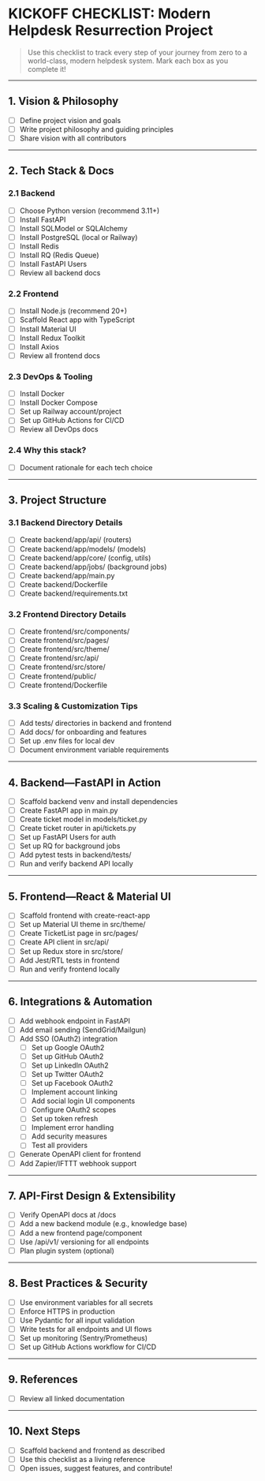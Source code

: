 # KICKOFF CHECKLIST: Modern Helpdesk Resurrection Project

> Use this checklist to track every step of your journey from zero to a world-class, modern helpdesk system. Mark each box as you complete it!

---

## 1. Vision & Philosophy
- [ ] Define project vision and goals
- [ ] Write project philosophy and guiding principles
- [ ] Share vision with all contributors

---

## 2. Tech Stack & Docs
### 2.1 Backend
- [ ] Choose Python version (recommend 3.11+)
- [ ] Install FastAPI
- [ ] Install SQLModel or SQLAlchemy
- [ ] Install PostgreSQL (local or Railway)
- [ ] Install Redis
- [ ] Install RQ (Redis Queue)
- [ ] Install FastAPI Users
- [ ] Review all backend docs

### 2.2 Frontend
- [ ] Install Node.js (recommend 20+)
- [ ] Scaffold React app with TypeScript
- [ ] Install Material UI
- [ ] Install Redux Toolkit
- [ ] Install Axios
- [ ] Review all frontend docs

### 2.3 DevOps & Tooling
- [ ] Install Docker
- [ ] Install Docker Compose
- [ ] Set up Railway account/project
- [ ] Set up GitHub Actions for CI/CD
- [ ] Review all DevOps docs

### 2.4 Why this stack?
- [ ] Document rationale for each tech choice

---

## 3. Project Structure
### 3.1 Backend Directory Details
- [ ] Create backend/app/api/ (routers)
- [ ] Create backend/app/models/ (models)
- [ ] Create backend/app/core/ (config, utils)
- [ ] Create backend/app/jobs/ (background jobs)
- [ ] Create backend/app/main.py
- [ ] Create backend/Dockerfile
- [ ] Create backend/requirements.txt

### 3.2 Frontend Directory Details
- [ ] Create frontend/src/components/
- [ ] Create frontend/src/pages/
- [ ] Create frontend/src/theme/
- [ ] Create frontend/src/api/
- [ ] Create frontend/src/store/
- [ ] Create frontend/public/
- [ ] Create frontend/Dockerfile

### 3.3 Scaling & Customization Tips
- [ ] Add tests/ directories in backend and frontend
- [ ] Add docs/ for onboarding and features
- [ ] Set up .env files for local dev
- [ ] Document environment variable requirements

---

## 4. Backend—FastAPI in Action
- [ ] Scaffold backend venv and install dependencies
- [ ] Create FastAPI app in main.py
- [ ] Create ticket model in models/ticket.py
- [ ] Create ticket router in api/tickets.py
- [ ] Set up FastAPI Users for auth
- [ ] Set up RQ for background jobs
- [ ] Add pytest tests in backend/tests/
- [ ] Run and verify backend API locally

---

## 5. Frontend—React & Material UI
- [ ] Scaffold frontend with create-react-app
- [ ] Set up Material UI theme in src/theme/
- [ ] Create TicketList page in src/pages/
- [ ] Create API client in src/api/
- [ ] Set up Redux store in src/store/
- [ ] Add Jest/RTL tests in frontend
- [ ] Run and verify frontend locally

---

## 6. Integrations & Automation
- [ ] Add webhook endpoint in FastAPI
- [ ] Add email sending (SendGrid/Mailgun)
- [ ] Add SSO (OAuth2) integration
  - [ ] Set up Google OAuth2
  - [ ] Set up GitHub OAuth2
  - [ ] Set up LinkedIn OAuth2
  - [ ] Set up Twitter OAuth2
  - [ ] Set up Facebook OAuth2
  - [ ] Implement account linking
  - [ ] Add social login UI components
  - [ ] Configure OAuth2 scopes
  - [ ] Set up token refresh
  - [ ] Implement error handling
  - [ ] Add security measures
  - [ ] Test all providers
- [ ] Generate OpenAPI client for frontend
- [ ] Add Zapier/IFTTT webhook support

---

## 7. API-First Design & Extensibility
- [ ] Verify OpenAPI docs at /docs
- [ ] Add a new backend module (e.g., knowledge base)
- [ ] Add a new frontend page/component
- [ ] Use /api/v1/ versioning for all endpoints
- [ ] Plan plugin system (optional)

---

## 8. Best Practices & Security
- [ ] Use environment variables for all secrets
- [ ] Enforce HTTPS in production
- [ ] Use Pydantic for all input validation
- [ ] Write tests for all endpoints and UI flows
- [ ] Set up monitoring (Sentry/Prometheus)
- [ ] Set up GitHub Actions workflow for CI/CD

---

## 9. References
- [ ] Review all linked documentation

---

## 10. Next Steps
- [ ] Scaffold backend and frontend as described
- [ ] Use this checklist as a living reference
- [ ] Open issues, suggest features, and contribute! 
